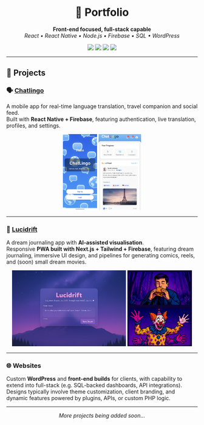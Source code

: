<h1 align="center">💼 Portfolio</h1>
<p align="center">
  <b>Front-end focused, full-stack capable</b><br/>
  <i>React • React Native • Node.js • Firebase • SQL • WordPress</i>
</p>

<p align="center">
  <img src="https://img.shields.io/badge/Frontend-React%20%7C%20Tailwind-blue?style=for-the-badge"/>
  <img src="https://img.shields.io/badge/Mobile-React%20Native%20%7C%20Expo-green?style=for-the-badge"/>
  <img src="https://img.shields.io/badge/Backend-Node.js%20%7C%20Firebase-yellow?style=for-the-badge"/>
  <img src="https://img.shields.io/badge/CMS-WordPress%20%7C%20Custom%20Themes-lightgrey?style=for-the-badge"/>
</p>

---

## 📂 Projects

### 🗣️ [Chatlingo](./Chatlingo/README.md)  
A mobile app for real-time language translation, travel companion and social feed.  
Built with **React Native + Firebase**, featuring authentication, live translation, profiles, and settings.  

<p align="center">
  <img src="Chatlingo/screenshots/login.png" height="200"/>
  <img src="Chatlingo/screenshots/home.png" height="200"/>
</p>

---

### 🌌 [Lucidrift](./Lucidrift/README.md)  
A dream journaling app with **AI-assisted visualisation**.  
Responsive **PWA built with Next.js + Tailwind + Firebase**, featuring dream journaling, immersive UI design, and pipelines for generating comics, reels, and (soon) small dream movies.

<p align="center">
  <img src="Lucidrift/screenshots/homepage1.png" height="200"/>
  <img src="Lucidrift/screenshots/comicgrid1.png" height="200"/>
</p>

---

### 🌐 Websites  
Custom **WordPress** and **front-end builds** for clients, with capability to extend into full-stack (e.g. SQL-backed dashboards, API integrations).  
Designs typically involve theme customization, client branding, and dynamic features powered by plugins, APIs, or custom PHP logic.

---

<p align="center"><i>More projects being added soon...</i></p>
